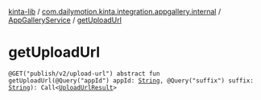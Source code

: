 [kinta-lib](../../index.md) / [com.dailymotion.kinta.integration.appgallery.internal](../index.md) / [AppGalleryService](index.md) / [getUploadUrl](./get-upload-url.md)

# getUploadUrl

`@GET("publish/v2/upload-url") abstract fun getUploadUrl(@Query("appId") appId: `[`String`](https://kotlinlang.org/api/latest/jvm/stdlib/kotlin/-string/index.html)`, @Query("suffix") suffix: `[`String`](https://kotlinlang.org/api/latest/jvm/stdlib/kotlin/-string/index.html)`): Call<`[`UploadUrlResult`](../-upload-url-result/index.md)`>`
